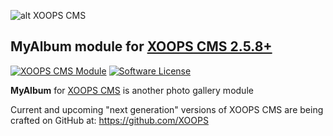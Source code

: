 ![alt XOOPS CMS](https://xoops.org/images/logoXoops4GithubRepository.png)
## MyAlbum module for  [XOOPS CMS 2.5.8+](https://xoops.org)
[![XOOPS CMS Module](https://img.shields.io/badge/XOOPS%20CMS-Module-blue.svg)](https://xoops.org)
[![Software License](https://img.shields.io/badge/license-GPL-brightgreen.svg?style=flat)](LICENSE)

**MyAlbum** for [XOOPS CMS](https://xoops.org) is another photo gallery module

Current and upcoming "next generation" versions of XOOPS CMS are being crafted on GitHub at: https://github.com/XOOPS
